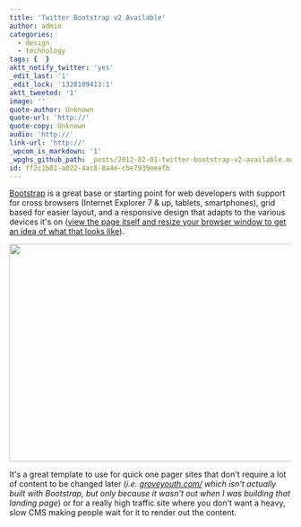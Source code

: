 ```yaml
---
title: 'Twitter Bootstrap v2 Available'
author: admin
categories:
  - design
  - technology
tags: {  }
aktt_notify_twitter: 'yes'
_edit_last: '1'
_edit_lock: '1328109413:1'
aktt_tweeted: '1'
image: ''
quote-author: Unknown
quote-url: 'http://'
quote-copy: Unknown
audio: 'http://'
link-url: 'http://'
_wpcom_is_markdown: '1'
_wpghs_github_path: _posts/2012-02-01-twitter-bootstrap-v2-available.md
id: ff2c1b81-a022-4ac8-8a4e-cbe7939eeefb
---
```

<p><a href="http://twitter.github.com/bootstrap/?v=2.0">Bootstrap</a> is a great base or starting point for web developers with support for cross browsers (Internet Explorer 7 &amp; up, tablets, smartphones), grid based for easier layout, and a responsive design that adapts to the various devices it's on (<a href="http://twitter.github.com/bootstrap/?v=2.0">view the page itself and resize your browser window to get an idea of what that looks like</a>).</p>
<p><img src="https://chrisenns.com/wp-content/uploads/2012/02/Twitter-Bootstrap.png" alt="" title="Twitter Bootstrap" width="685" height="388" class="aligncenter size-full wp-image-20038" /></p>
<p>It's a great template to use for quick one pager sites that don't require a lot of content to be changed later (<em>i.e. <a href="http://www.groveyouth.com/">groveyouth.com/</a> which isn't actually built with Bootstrap, but only because it wasn't out when I was building that landing page</em>) or for a really high traffic site where you don't want a heavy, slow CMS making people wait for it to render out the content.</p>
